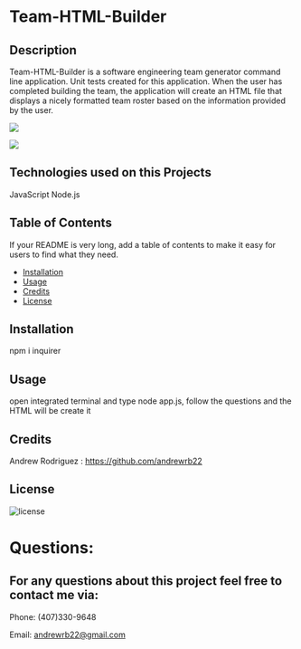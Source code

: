  # Team-HTML-Builder

## Description 
Team-HTML-Builder is a software engineering team generator command line application. Unit tests created for this application. When the user has completed building the team, the application will create an HTML file that displays a nicely formatted team roster based on the information provided by the user.

![](https://github.com/andrewrb22/Team-HTML-Builder/blob/main/videos/gift1.gif)


![](https://github.com/andrewrb22/Team-HTML-Builder/blob/main/videos/gift2.gif)







## Technologies used on this Projects

JavaScript
Node.js



## Table of Contents

If your README is very long, add a table of contents to make it easy for users to find what they need.

* [Installation](#installation)
* [Usage](#usage)
* [Credits](#credits)
* [License](#license)

## Installation

npm i inquirer

## Usage 

 open integrated terminal and type node app.js, follow the questions and the HTML will be create it

## Credits

Andrew Rodriguez : https://github.com/andrewrb22


## License

![license](https://img.shields.io/github/license/DAVFoundation/captain-n3m0.svg?style=flat-square)



  # Questions:

  ## For any questions about this project feel free to contact me via:
   
  
  Phone: (407)330-9648
  
  Email: andrewrb22@gmail.com
